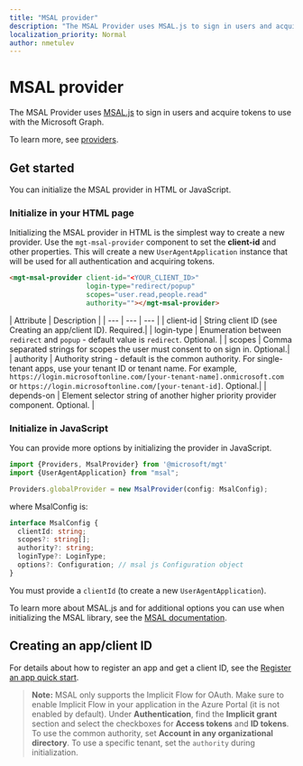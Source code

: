 ```yaml
---
title: "MSAL provider"
description: "The MSAL Provider uses MSAL.js to sign in users and acquire tokens to use with the Microsoft Graph"
localization_priority: Normal
author: nmetulev
---
```


# MSAL provider

The MSAL Provider uses [MSAL.js](https://github.com/AzureAD/microsoft-authentication-library-for-js) to sign in users and acquire tokens to use with the Microsoft Graph.

To learn more, see [providers](../providers.md).

## Get started

You can initialize the MSAL provider in HTML or JavaScript.

### Initialize in your HTML page

Initializing the MSAL provider in HTML is the simplest way to create a new provider. Use the `mgt-msal-provider` component to set the **client-id** and other properties. This will create a new `UserAgentApplication` instance that will be used for all authentication and acquiring tokens.

```html
<mgt-msal-provider client-id="<YOUR_CLIENT_ID>"
                   login-type="redirect/popup"
                   scopes="user.read,people.read"
                   authority=""></mgt-msal-provider>
```

| Attribute | Description |
| --- | --- | --- |
| client-id   | String client ID (see Creating an app/client ID). Required.|
| login-type  | Enumeration between `redirect` and `popup` - default value is `redirect`. Optional. |
| scopes  | Comma separated strings for scopes the user must consent to on sign in. Optional.|
| authority  | Authority string - default is the common authority. For single-tenant apps, use your tenant ID or tenant name. For example, `https://login.microsoftonline.com/[your-tenant-name].onmicrosoft.com` or `https://login.microsoftonline.com/[your-tenant-id]`. Optional.|
| depends-on | Element selector string of another higher priority provider component. Optional. |

### Initialize in JavaScript

You can provide more options by initializing the provider in JavaScript.

```ts
import {Providers, MsalProvider} from '@microsoft/mgt'
import {UserAgentApplication} from "msal";

Providers.globalProvider = new MsalProvider(config: MsalConfig);
```

where MsalConfig is:

```ts
interface MsalConfig {
  clientId: string;
  scopes?: string[];
  authority?: string;
  loginType?: LoginType;
  options?: Configuration; // msal js Configuration object
}
```

You must provide a `clientId` (to create a new `UserAgentApplication`).

To learn more about MSAL.js and for additional options you can use when initializing the MSAL library, see the [MSAL documentation](https://docs.microsoft.com/azure/active-directory/develop/msal-js-initializing-client-applications).

## Creating an app/client ID

For details about how to register an app and get a client ID, see the [Register an app quick start](/azure/active-directory/develop/quickstart-register-app).

>**Note:** MSAL only supports the Implicit Flow for OAuth. Make sure to enable Implicit Flow in your application in the Azure Portal (it is not enabled by default). Under **Authentication**, find the **Implicit grant** section and select the checkboxes for **Access tokens** and **ID tokens**. To use the common authority, set **Account in any organizational directory**. To use a specific tenant, set the `authority` during initialization.
